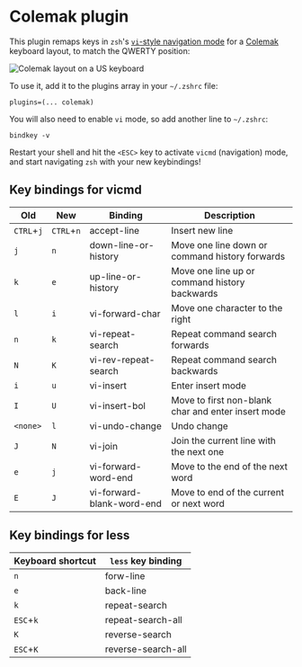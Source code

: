 # Colemak plugin

This plugin remaps keys in `zsh`'s [`vi`-style navigation mode](http://zsh.sourceforge.net/Doc/Release/Zsh-Line-Editor.html#Keymaps)
for a [Colemak](https://colemak.com/) keyboard layout, to match the QWERTY position:

![Colemak layout on a US keyboard](https://colemak.com/wiki/images/6/6c/Colemak2.png)

To use it, add it to the plugins array in your `~/.zshrc` file:

```
plugins=(... colemak)
```

You will also need to enable `vi` mode, so add another line to `~/.zshrc`:
```
bindkey -v
```

Restart your shell and hit the `<ESC>` key to activate `vicmd` (navigation) mode,
and start navigating `zsh` with your new keybindings!

## Key bindings for vicmd

| Old        | New        | Binding                   | Description                                        |
|------------|------------|---------------------------|----------------------------------------------------|
| `CTRL`+`j` | `CTRL`+`n` | accept-line               | Insert new line                                    |
| `j`        | `n`        | down-line-or-history      | Move one line down or command history forwards     |
| `k`        | `e`        | up-line-or-history        | Move one line up or command history backwards      |
| `l`        | `i`        | vi-forward-char           | Move one character to the right                    |
| `n`        | `k`        | vi-repeat-search          | Repeat command search forwards                     |
| `N`        | `K`        | vi-rev-repeat-search      | Repeat command search backwards                    |
| `i`        | `u`        | vi-insert                 | Enter insert mode                                  |
| `I`        | `U`        | vi-insert-bol             | Move to first non-blank char and enter insert mode |
| `<none>`   | `l`        | vi-undo-change            | Undo change                                        |
| `J`        | `N`        | vi-join                   | Join the current line with the next one            |
| `e`        | `j`        | vi-forward-word-end       | Move to the end of the next word                   |
| `E`        | `J`        | vi-forward-blank-word-end | Move to end of the current or next word            |

## Key bindings for less

| Keyboard shortcut | `less` key binding |
|-------------------|--------------------|
| `n`               | forw-line          |
| `e`               | back-line          |
| `k`               | repeat-search      |
| `ESC`+`k`         | repeat-search-all  |
| `K`               | reverse-search     |
| `ESC`+`K`         | reverse-search-all |
